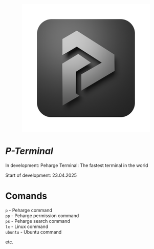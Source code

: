 <p align="center">
 <img width="400" src="./icons/p-term-icon-3.png" alt="peharge"/>
</p>

# **_P-Terminal_**

In development: Peharge Terminal: The fastest terminal in the world

Start of development: 23.04.2025

# Comands

`p` - Peharge command  
`pp` - Peharge permission command  
`ps` - Peharge search command  
`lx` - Linux command  
`ubuntu` - Ubuntu command

etc.
